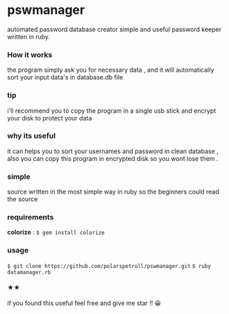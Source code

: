 # pswmanager
automated password database creator
simple and useful password keeper written in ruby.

### How it works
the program simply ask you for necessary data , and it will automatically sort your input data's in database.db file
### tip
i'll recommend you to copy the program in a single usb stick and encrypt your disk to protect your data
### why its useful
it can helps you to sort your usernames and password in clean database , also you can copy this program in encrypted disk so you wont lose them .
### simple
source written in the most simple way in ruby so the beginners could read the source
### requirements 
**colorize** :
``
$ gem install colorize
``
### usage 
``
$ git clone https://github.com/polarspetroll/pswmanager.git
``
``
$ ruby datamanager.rb
``
 
#### ★★
if you found this useful feel free and give me star !! 😀
